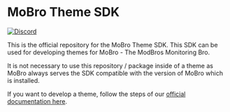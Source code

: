 # MoBro Theme SDK
<!-- prettier-ignore-start -->
[![Discord][discord-badge]][discord]

<!-- prettier-ignore-end -->

This is the official repository for the MoBro Theme SDK. This SDK can be used for developing themes for MoBro - The
ModBros Monitoring Bro.

It is not necessary to use this repository / package inside of a theme as MoBro always serves the SDK compatible with
the version of MoBro which is installed.

If you want to develop a theme, follow the steps of our [official documentation here](https://developers.mod-bros.com/mobro-theme-sdk/).


<!-- prettier-ignore-start -->
[discord-badge]: https://img.shields.io/discord/723559267868737556.svg?color=7389D8&labelColor=6A7EC2&logo=discord&logoColor=ffffff&style=flat-square
[discord]: https://discord.gg/ZzJAHMqZ
<!-- prettier-ignore-end -->
